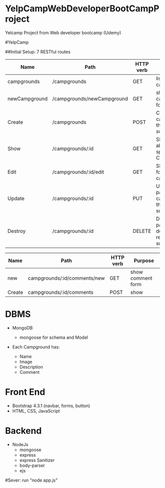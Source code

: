 # YelpCampWebDeveloperBootCampProject

Yelcamp Project from Web developer bootcamp (Udemy)

#YelpCamp

##Initial Setup: 7 RESTful routes

|Name|Path|HTTP verb|Purpose|
|----|----|---------|-------|
|campgrounds|/campgrounds|GET|list all campgrounds|
|newCampground|/campgrounds/newCampground|GET|show new campground form|
|Create|/campgrounds|POST|Create a new campground, then redirect somewhere|
|Show|/campgrounds/:id|GET|Show info about one specific Campground|
|Edit|/campgrounds/:id/edit|GET|Show edit form for one campground|
|Update|/campgrounds/:id|PUT|Update a particular campground, then redirect somewhere|
|Destroy|/campgrounds/:id|DELETE|Delete a particular dog, then redirect somewhere|




|Name|Path|HTTP verb|Purpose|
|----|----|---------|-------|
| new| campgrounds/:id/comments/new | GET| show comment form|
|Create| campgrounds/:id/comments|POST| show |campground with comments |

# DBMS
* MongoDB
	* mongoose for schema and Model

* Each Campground has:
   * Name
   * Image
   * Description
   * Comment 

# Front End
* Bootstrap 4.3.1 (navbar, forms, button)
* HTML, CSS, JavaScript

# Backend
  * NodeJs
	* mongoose
	* express
	* express Sanitizer
	* body-parser
	* ejs

#Sever: run "node app.js"
	
